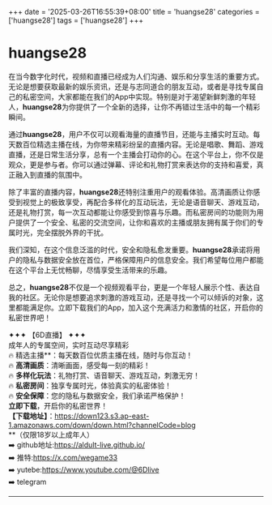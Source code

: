 +++
date = '2025-03-26T16:55:39+08:00'
title = 'huangse28'
categories = ['huangse28']
tags = ['huangse28']
+++

# huangse28

在当今数字化时代，视频和直播已经成为人们沟通、娱乐和分享生活的重要方式。无论是想要获取最新的娱乐资讯，还是与志同道合的朋友互动，或者是寻找专属自己的私密空间，大家都能在我们的App中实现。特别是对于渴望新鲜刺激的年轻人，**huangse28**为你提供了一个全新的选择，让你不再错过生活中的每一个精彩瞬间。

通过**huangse28**，用户不仅可以观看海量的直播节目，还能与主播实时互动。每天数百位精选主播在线，为你带来精彩纷呈的直播内容。无论是唱歌、舞蹈、游戏直播，还是日常生活分享，总有一个主播会打动你的心。在这个平台上，你不仅是观众，更是参与者。你可以通过弹幕、评论和礼物打赏来表达你的支持和喜爱，真正融入到直播的氛围中。

除了丰富的直播内容，**huangse28**还特别注重用户的观看体验。高清画质让你感受到视觉上的极致享受，再配合多样化的互动玩法，无论是语音聊天、游戏互动，还是礼物打赏，每一次互动都能让你感受到惊喜与乐趣。而私密房间的功能则为用户提供了一个安全、私密的交流空间，让你和喜欢的主播或朋友拥有属于你们的专属时光，完全摆脱外界的干扰。

我们深知，在这个信息泛滥的时代，安全和隐私愈发重要。**huangse28**承诺将用户的隐私与数据安全放在首位，严格保障用户的信息安全。我们希望每位用户都能在这个平台上无忧畅聊，尽情享受生活带来的乐趣。

总之，**huangse28**不仅是一个视频观看平台，更是一个年轻人展示个性、表达自我的社区。无论你是想要追求刺激的游戏互动，还是寻找一个可以倾诉的对象，这里都能满足你。立即下载我们的App，加入这个充满活力和激情的社区，开启你的私密世界吧！

✦✦✦ 【6D直播】 ✦✦✦  
成年人的专属空间，实时互动尽享精彩  
🔥 精选主播**：每天数百位优质主播在线，随时与你互动！  
🔥 **高清画质**：清晰画面，感受每一刻的精彩！  
🔥 **多样化玩法**：礼物打赏、语音聊天、游戏互动，刺激无穷！  
🔥 **私密房间**：独享专属时光，体验真实的私密体验！  
🔥 **安全保障**：您的隐私与数据安全，我们承诺严格保护！  
**立即下载**，开启你的私密世界！  
**【下载地址】**：https://down123.s3.ap-east-1.amazonaws.com/down/down.html?channelCode=blog  
**（仅限18岁以上成年人）  
➡️ github地址:https://aldult-live.github.io/  
➡️ 推特:https://x.com/wegame33  
➡️ yutebe:https://www.youtube.com/@6Dlive  
➡️ telegram

---
